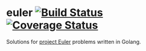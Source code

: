 euler [![Build Status](https://travis-ci.org/mrekucci/euler.svg)](https://travis-ci.org/mrekucci/euler) [![Coverage Status](https://coveralls.io/repos/mrekucci/euler/badge.svg?branch=master)](https://coveralls.io/r/mrekucci/euler?branch=master)
=====

Solutions for [project Euler](https://projecteuler.net/) problems written in Golang.